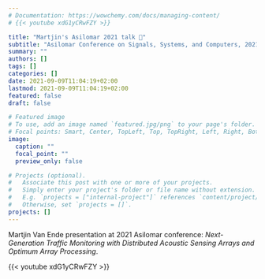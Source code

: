 ```yaml
---
# Documentation: https://wowchemy.com/docs/managing-content/
# {{< youtube xdG1yCRwFZY >}}

title: "Martjin's Asilomar 2021 talk 🥤"
subtitle: "Asilomar Conference on Signals, Systems, and Computers, 2021"
summary: ""
authors: []
tags: []
categories: []
date: 2021-09-09T11:04:19+02:00
lastmod: 2021-09-09T11:04:19+02:00
featured: false
draft: false

# Featured image
# To use, add an image named `featured.jpg/png` to your page's folder.
# Focal points: Smart, Center, TopLeft, Top, TopRight, Left, Right, BottomLeft, Bottom, BottomRight.
image:
  caption: ""
  focal_point: ""
  preview_only: false

# Projects (optional).
#   Associate this post with one or more of your projects.
#   Simply enter your project's folder or file name without extension.
#   E.g. `projects = ["internal-project"]` references `content/project/deep-learning/index.md`.
#   Otherwise, set `projects = []`.
projects: []
---
```


Martjin Van Ende presentation at 2021 Asilomar conference: 
_Next-Generation Traffic Monitoring with Distributed
Acoustic Sensing Arrays and Optimum Array Processing_.

{{< youtube xdG1yCRwFZY >}}
